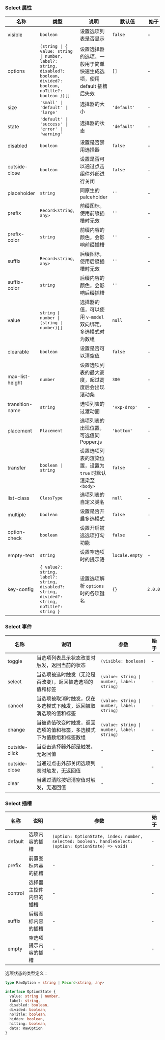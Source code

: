 ### Select 属性

| 名称            | 类型                                                                                                                  | 说明                                                                | 默认值         | 始于    |
| --------------- | --------------------------------------------------------------------------------------------------------------------- | ------------------------------------------------------------------- | -------------- | ------- |
| visible         | `boolean`                                                                                                             | 设置选项列表是否显示                                                | `false`        | -       |
| options         | `(string \| { value: string \| number, label?: string, disabled?: boolean, divided?: boolean, noTitle?: boolean })[]` | 设置选择器的选项，一般用于简单快速生成选项，使用 default 插槽后失效 | `[]`           | -       |
| size            | `'small' \| 'default' \| 'large'`                                                                                     | 选择器的大小                                                        | `'default'`    | -       |
| state           | `'default' \| 'success' \| 'error' \| 'warning'`                                                                      | 选择器的状态                                                        | `'default'`    | -       |
| disabled        | `boolean`                                                                                                             | 设置是否禁用选择器                                                  | `false`        | -       |
| outside-close   | `boolean`                                                                                                             | 设置是否可以通过点击组件外部进行关闭                                | `false`        | -       |
| placeholder     | `string`                                                                                                              | 同原生的 palceholder                                                | `''`           | -       |
| prefix          | `Record<string, any>`                                                                                                 | 前缀图标，使用前缀插槽时无效                                        | `''`           | -       |
| prefix-color    | `string`                                                                                                              | 前缀内容的颜色，会影响前缀插槽                                      | `''`           | -       |
| suffix          | `Record<string, any>`                                                                                                 | 后缀图标，使用后缀插槽时无效                                        | `''`           | -       |
| suffix-color    | `string`                                                                                                              | 后缀内容的颜色，会影响后缀插槽                                      | `''`           | -       |
| value           | `string \| number \| (string \| number)[]`                                                                            | 选择器的值，可以使用 `v-model` 双向绑定，多选模式时为数组           | `null`         | -       |
| clearable       | `boolean`                                                                                                             | 设置是否可以清空值                                                  | `false`        | -       |
| max-list-height | `number`                                                                                                              | 设置选项列表的最大高度，超过高度后会出现滚动条                      | `300`          | -       |
| transition-name | `string`                                                                                                              | 选项列表的过渡动画                                                  | `'vxp-drop'`   | -       |
| placement       | `Placement`                                                                                                           | 选项列表的出现位置，可选值同 Popper.js                              | `'bottom'`     | -       |
| transfer        | `boolean \| string`                                                                                                   | 设置选项列表的渲染位置，设置为 `true` 时默认渲染至 `<body>`         | `false`        | -       |
| list-class      | `ClassType`                                                                                                           | 选项列表的自定义类名                                                | `null`         | -       |
| multiple        | `boolean`                                                                                                             | 设置是否开启多选模式                                                | `false`        | -       |
| option-check    | `boolean`                                                                                                             | 设置开启被选选项打勾功能                                            | `false`        | -       |
| empty-text      | `string`                                                                                                              | 设置空选项时的提示语                                                | `locale.empty` | -       |
| key-config      | `{ value?: string, label?: string, disabled?: string, divided?: string, noTitle?: string }`                           | 设置选项解析 `options` 时的各项键名                                 | `{}`           | `2.0.0` |

### Select 事件

| 名称          | 说明                                                                 | 参数                                       | 始于 |
| ------------- | -------------------------------------------------------------------- | ------------------------------------------ | ---- |
| toggle        | 当选项列表显示状态改变时触发，返回当前的状态                         | `(visible: boolean)`                       | -    |
| select        | 当选项被选时触发（无论是否改变），返回被选选项的值和标签             | `(value: string \| number, label: string)` | -    |
| cancel        | 当选项被取消时触发，仅在多选模式下触发，返回被取消选项的值和标签     | `(value: string \| number, label: string)` | -    |
| change        | 当被选值改变时触发，返回选项的值和标签，多选模式下为值数组和标签数组 | `(value: string \| number, label: string)` | -    |
| outside-click | 当点击选择器外部是触发，无返回值                                     | -                                          | -    |
| outside-close | 当通过点击外部关闭选项列表时触发，无返回值                           | -                                          | -    |
| clear         | 当通过清除按钮清空值时触发，无返回值                                 | -                                          | -    |

### Select 插槽

| 名称    | 说明                   | 参数                                                                                                   | 始于 |
| ------- | ---------------------- | ------------------------------------------------------------------------------------------------------ | ---- |
| default | 选项内容的插槽         | `(option: OptionState, index: number, selected: boolean, handleSelect: (option: OptionState) => void)` | -    |
| prefix  | 前置图标内容的插槽     | -                                                                                                      | -    |
| control | 选择器主控件内容的插槽 | -                                                                                                      | -    |
| suffix  | 后缀图标内容的插槽     | -                                                                                                      | -    |
| empty   | 空选项提示内容的插槽   | -                                                                                                      | -    |

选项状态的类型定义：

```ts
type RawOption = string | Record<string, any>

interface OptionState {
  value: string | number,
  label: string,
  disabled: boolean,
  divided: boolean,
  noTitle: boolean,
  hidden: boolean,
  hitting: boolean,
  data: RawOption
}
```
